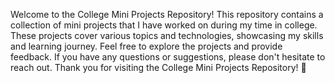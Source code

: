 Welcome to the College Mini Projects Repository!
This repository contains a collection of mini projects that I have worked on during my time in college.
These projects cover various topics and technologies, showcasing my skills and learning journey.
Feel free to explore the projects and provide feedback.
If you have any questions or suggestions, please don't hesitate to reach out. 
Thank you for visiting the College Mini Projects Repository! 🚀
